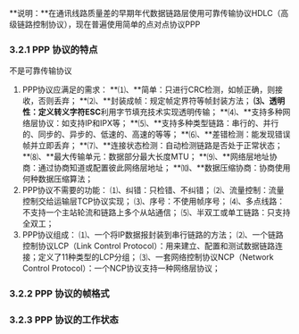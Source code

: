**说明：**在通讯线路质量差的早期年代数据链路层使用可靠传输协议HDLC（高级链路控制协议），现在普遍使用简单的点对点协议PPP

### 3.2.1 PPP 协议的特点

不是可靠传输协议

1. PPP协议应满足的需求：
   **⑴、**简单：只进行CRC检测，如帧正确，则接收，否则丢弃；
   **⑵、**封装成帧：规定帧定界符等帧封装方法；
   **⑶、**透明性：定义转义字符**ESC**利用字节填充技术实现透明传输；
   **⑷、**支持多种网络层协议：如支持IP和IPX等；
   **⑸、**支持多种类型链路：串行的、并行的、同步的、异步的、低速的、高速的等等；
   **⑹、**差错检测：能发现错误帧并立即丢弃；
   **⑺、**连接状态检测：自动检测链路是否处于正常状态；
   **⑻、**最大传输单元：数据部分最大长度MTU；
   **⑼、**网络层地址协商：通过协商知道或配置彼此网络层地址；
   **⑽、**数据压缩协商：协商使用何种数据压缩算法；
2. PPP协议不需要的功能：
   ⑴、纠错：只检错、不纠错；
   ⑵、流量控制：流量控制交给运输层TCP协议实现；
   ⑶、序号：不使用帧序号；
   ⑷、多点线路：不支持一个主站轮流和链路上多个从站通信；
   ⑸、半双工或单工链路：只支持全双工；
3. PPP协议组成：
   ⑴、一个将IP数据报封装到串行链路的方法；
   ⑵、一个链路控制协议LCP（Link Control Protocol）：用来建立、配置和测试数据链路连接；定义了11种类型的LCP分组；
   ⑶、一套网络控制协议NCP（Network Control Protocol）：一个NCP协议支持一种网络层协议；

### 3.2.2 PPP 协议的帧格式

### 3.2.3 PPP 协议的工作状态




